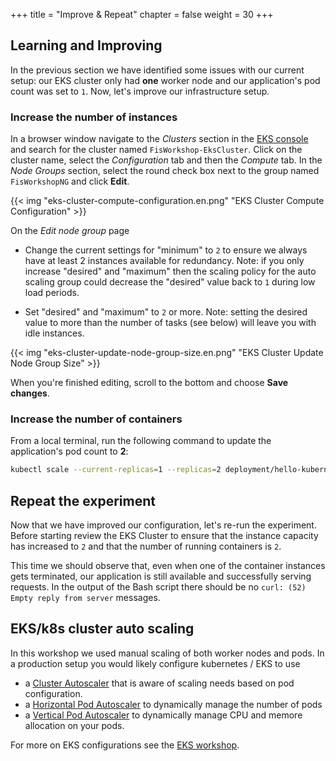 +++
title = "Improve & Repeat"
chapter = false
weight = 30
+++

## Learning and Improving

In the previous section we have identified some issues with our current setup: our EKS cluster only had **one** worker node and our application's pod count was set to `1`. Now, let's improve our infrastructure setup. 

### Increase the number of instances 

In a browser window navigate to the *Clusters* section in the [EKS console](https://console.aws.amazon.com/eks/home?#/clusters) and search for the cluster named `FisWorkshop-EksCluster`. Click on the cluster name, select the *Configuration* tab and then the *Compute* tab. In the *Node Groups* section, select the round check box next to the group named `FisWorkshopNG` and click **Edit**.

{{< img "eks-cluster-compute-configuration.en.png" "EKS Cluster Compute Configuration" >}}

On the *Edit node group* page

- Change the current settings for "minimum" to `2` to ensure we always have at least 2 instances available for redundancy. Note: if you only increase "desired" and "maximum" then the scaling policy for the auto scaling group could decrease the "desired" value back to `1` during low load periods.

- Set "desired" and "maximum" to `2` or more. Note: setting the desired value to more than the number of tasks (see below) will leave you with idle instances.

{{< img "eks-cluster-update-node-group-size.en.png" "EKS Cluster Update Node Group Size" >}}

When you're finished editing, scroll to the bottom and choose **Save changes**.

### Increase the number of containers

From a local terminal, run the following command to update the application's pod count to **2**:

```bash
kubectl scale --current-replicas=1 --replicas=2 deployment/hello-kubernetes
```

## Repeat the experiment

Now that we have improved our configuration, let's re-run the experiment. Before starting review the EKS Cluster to ensure that the instance capacity has increased to `2` and that the number of running containers is `2`.

This time we should observe that, even when one of the container instances gets terminated, our application is still available and successfully serving requests. In the output of the Bash script there should be no `curl: (52) Empty reply from server` messages.

## EKS/k8s cluster auto scaling

In this workshop we used manual scaling of both worker nodes and pods. In a production setup you would likely configure kubernetes / EKS to use 

* a [Cluster Autoscaler](https://docs.aws.amazon.com/eks/latest/userguide/cluster-autoscaler.html) that is aware of scaling needs based on pod configuration.
* a [Horizontal Pod Autoscaler](https://docs.aws.amazon.com/eks/latest/userguide/horizontal-pod-autoscaler.html) to dynamically manage the number of pods 
* a [Vertical Pod Autoscaler](https://docs.aws.amazon.com/eks/latest/userguide/vertical-pod-autoscaler.html) to dynamically manage CPU and memore allocation on your pods.

For more on EKS configurations see the [EKS workshop](https://www.eksworkshop.com/). 
